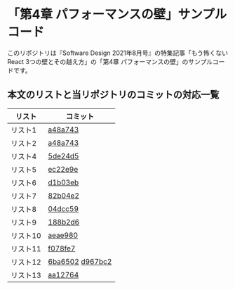 # 「第4章 パフォーマンスの壁」サンプルコード

このリポジトリは『Software Design 2021年8月号』の特集記事「もう怖くない React 3つの壁とその越え方」の「第4章 パフォーマンスの壁」のサンプルコードです。

## 本文のリストと当リポジトリのコミットの対応一覧

| リスト | コミット |
| --- | --- |
| リスト1 | [a48a743](https://github.com/mokajima/react-chapter4-demo/commit/a48a7434c4a4379a04016ac53b6c60f67b23fe11) |
| リスト2 | [a48a743](https://github.com/mokajima/react-chapter4-demo/commit/a48a7434c4a4379a04016ac53b6c60f67b23fe11) |
| リスト4 | [5de24d5](https://github.com/mokajima/react-chapter4-demo/commit/5de24d52f0055ca1e55d2f22f898be401a07beab) |
| リスト5 | [ec22e9e](https://github.com/mokajima/react-chapter4-demo/commit/ec22e9e848107f10bbcecb332af6674c68acff32) |
| リスト6 | [d1b03eb](https://github.com/mokajima/react-chapter4-demo/commit/d1b03ebf9f8f829b80f3aa2c4d24992a9292fa0a) |
| リスト7 | [82b04e2](https://github.com/mokajima/react-chapter4-demo/commit/82b04e250ee196bb2a00b6dc7e75b086db10e4a2) |
| リスト8 | [04dcc59](https://github.com/mokajima/react-chapter4-demo/commit/04dcc5973edb2ec9b6c8d4566c3348e5cd6eda51) |
| リスト9 | [188b2d6](https://github.com/mokajima/react-chapter4-demo/commit/188b2d62a2e666753c00b137a66d3afb9e387b43) |
| リスト10 | [aeae980](https://github.com/mokajima/react-chapter4-demo/commit/aeae9809f21162aacdcc5c940af877e9f3539111) |
| リスト11 | [f078fe7](https://github.com/mokajima/react-chapter4-demo/commit/f078fe764b7b8c09d7159de5f19c064729a36673) |
| リスト12 | [6ba6502](https://github.com/mokajima/react-chapter4-demo/commit/6ba65021c6f067b449625fe95fa77303f3c0ee14) [d967bc2](https://github.com/mokajima/react-chapter4-demo/commit/d967bc261dca20875b6a7f945582e0a49c8bc8d6) |
| リスト13 | [aa12764](https://github.com/mokajima/react-chapter4-demo/commit/aa127645f0f5835f6a17e5538e8ae9ae6e6261ad) |
